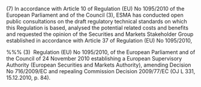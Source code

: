 (7) In accordance with Article 10 of Regulation (EU) No 1095/2010 of the European Parliament and of the Council (3), ESMA has conducted open public consultations on the draft regulatory technical standards on which this Regulation is based, analysed the potential related costs and benefits and requested the opinion of the Securities and Markets Stakeholder Group established in accordance with Article 37 of Regulation (EU) No 1095/2010,

%%% (3)  Regulation (EU) No 1095/2010, of the European Parliament and of the Council of 24 November 2010 establishing a European Supervisory Authority (European Securities and Markets Authority), amending Decision No 716/2009/EC and repealing Commission Decision 2009/77/EC (OJ L 331, 15.12.2010, p. 84).